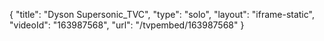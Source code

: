 {
    "title": "Dyson Supersonic_TVC",
    "type": "solo",
    "layout": "iframe-static",
    "videoId": "163987568",
    "url": "\/tvpembed\/163987568"
}